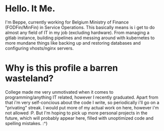 # Hello. It Me.

I'm Beppe, currently working for Belgium Ministry of Finance (FODFin/MinFin) in Service Operations.
This basically means is i get to do almost any field of IT in my job (excluding hardware).
From managing a gitlab instance, building pipelines and messing around with kubernetes to more mundane things like
backing up and restoring databases and configuring vhosts/nginx servers.

# Why is this profile a barren wasteland?

College made me very unmotivated when it comes to programming/anything IT related, however I recently graduated.
Apart from that i'm very self-concious about the code I write, so periodically i'll go on a "privating" streak.
I would put more of my actual work on here, however i'm not allowed :P.
But I'm hoping to pick up more personal projects in the future, which will probably appear here, filled with unoptimized
code and spelling mistakes. :^)

